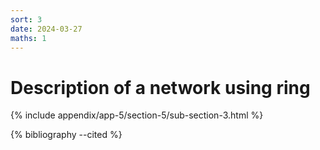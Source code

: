 ```yaml
---
sort: 3
date: 2024-03-27
maths: 1
---
```


# Description of a network using ring

{% include appendix/app-5/section-5/sub-section-3.html %}

{% bibliography --cited %}

